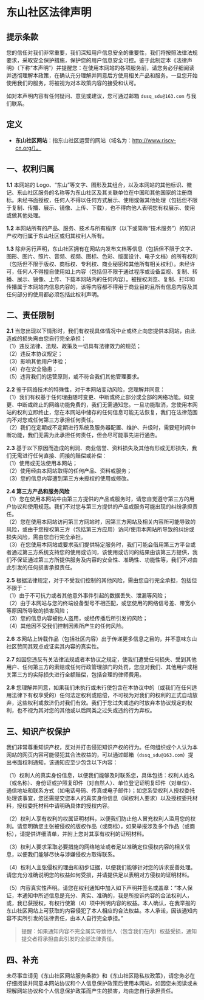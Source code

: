 # 东山社区法律声明

## 提示条款

您的信任对我们非常重要，我们深知用户信息安全的重要性，我们将按照法律法规要求，采取安全保护措施，保护您的用户信息安全可控。鉴于此制定本《法律声明》（下称“本声明”）并提醒您：在使用本网站的各项服务前，请您务必仔细阅读并透彻理解本政策，在确认充分理解并同意后方使用相关产品和服务。一旦您开始使用我们的服务，将被视为对本政策内容的接受和认可。

如对本声明内容有任何疑问、意见或建议，您可通过邮箱 `dssq_sdu@163.com` 与我们联系。

## 定义

- **东山社区网站**：指东山社区运营的网站（域名为：http://www.riscv-cn.org/）。

## 一、权利归属

**1.1** 本网站的 Logo、“东山”等文字、图形及其组合，以及本网站的其他标识、徽记、东山社区服务的名称等为东山社区及其关联单位在中国和其他国家的注册商标。未经书面授权，任何人不得以任何方式展示、使用或做其他处理（包括但不限于复制、传播、展示、镜像、上传、下载），也不得向他人表明您有权展示、使用或做其他处理。

**1.2** 本网站所有的产品、服务、技术与所有程序（以下或简称“技术服务”）的知识产权均归属于东山社区或归其权利人所有。

**1.3** 除非另行声明，东山社区拥有在网站内发布文档等信息（包括但不限于文字、图形、图片、照片、音频、视频、图标、色彩、版面设计、电子文档）的所有权利（包括但不限于版权、商标权、专利权、商业秘密和其他所有相关权利）。未经许可，任何人不得擅自使用如上内容（包括但不限于通过程序或设备监视、复制、转播、展示、镜像、上传、下载本网站内的任何内容）。被授权浏览、复制、打印和传播属于本网站内信息内容的，该等内容都不得用于商业目的且所有信息内容及其任何部分的使用都必须包括此权利声明。

## 二、责任限制

**2.1** 当您出现以下情形时，我们有权视具体情况中止或终止向您提供本网站，由此造成的损失需由您自行完全承担：  
（1）违反法律、法规、政策及一切具有法律效力的规范；  
（2）违反本协议规定；  
（3）影响其他用户体验；  
（4）存在安全隐患；  
（5）违背我们的运营原则，或不符合我们其他管理要求。

**2.2** 鉴于网络技术的特殊性，对于本网站变动风险，您理解并同意：  
（1）我们有权基于任何理由随时变更、中断或终止部分或全部的网络功能。如变更、中断或终止的网络功能免费的，我们无需通知您。一旦功能取消，您使用本网站的权利立即终止，您在本网站中储存的任何信息可能无法恢复，我们在法律范围内不对您或任何第三方承担任何责任。  
（2）我们在定期或不定期进行系统及服务器配置、维护、升级时，需要短时间中断功能，我们无需为此承担任何责任，但会尽可能事先进行通告。

**2.3** 基于以下原因而造成的利润、商业信誉、资料损失及其他有形或无形损失，我们无需进行任何直接、间接的赔偿或补偿：  
（1）使用或无法使用本网站；  
（2）使用经由本网站取得的任何产品、资料或服务；  
（3）您的信息内容遭到第三方未授权的使用或修改。

**2.4 第三方产品和服务风险**  
（1）您在使用本网站中由第三方提供的产品或服务时，请您自觉遵守第三方的用户协议和使用规范。我们不对您与第三方提供的产品或服务可能出现的纠纷承担责任。  
（2）您在使用本网站访问第三方网站时，因第三方网站及相关内容所可能导致的风险，或由于您授权第三方（包括第三方应用）访问/使用本网站所导致的纠纷或损失风险，需由您自行完全承担。  
（3）在您使用本网站或要求我们提供特定服务时，我们可能会借用第三方平台或者通过第三方系统支持您的使用或访问，该使用或访问的结果由该第三方提供，我们不保证通过第三方所提供服务及内容的安全性、准确性、功能性等，我们不对由此引发的任何损害承担责任。

**2.5** 根据法律规定，对于不受我们控制的其他风险，需由您自行完全承担，包括但不限于：  
（1）由于不可抗力或者其他意外事件引起的数据丢失、泄漏等风险；  
（2）由于本网站与您的终端设备型号不相匹配，或您使用的网络信号差、带宽小等原因所导致的损害风险；  
（3）您的信息内容被他人盗用，或经传播后所引发的风险；  
（4）其他因不受我们控制因素所产生的任何风险。

**2.6** 本网站上转载作品（包括社区内容）出于传递更多信息之目的，并不意味东山社区赞同其观点或证实其内容的真实性。

**2.7** 如因您违反有关法律法规或者本协议之规定，使我们遭受任何损失、受到其他用户、任何第三方的索赔或任何行政管理部门的处罚，您应对我们、其他用户或相关第三方的实际损失进行全额赔偿，包括合理的律师费用。

**2.8** 您理解并同意，如果我们未执行或未行使包含在本协议中的（或我们在任何适用法律下有权享受的）任何法定权利或赔偿，不可视为对我们的权利的正式自动放弃，这些权利或救济仍对我们有效。我们于您过失或违约时放弃本协议规定的权利，也不视为其对您的其他或以后同类之过失或违约行为弃权。

## 三、知识产权保护

我们非常尊重知识产权，反对并打击侵犯知识产权的行为。任何组织或个人认为本网站的网页内容可能侵犯其合法权益的，可以通过邮箱（`dssq_sdu@163.com`）提出书面权利通知，该通知应至少包含以下内容：

（1）权利人的真实身份信息，以便我们能够及时联系您，具体包括：权利人姓名（或名称）、身份证或护照复印件（对自然人）、单位登记证明复印件（对单位）、通信地址和联系方式（如电话号码、传真或电子邮件）；如您系受权利人授权委托处理该事宜，您还需提交您本人的真实身份信息（同权利人要求）以及授权委托材料，授权委托材料中请明确具体的授权内容。

（2）权利人享有权利的权属证明材料，以便我们防止他人冒充权利人滥用您的权利。请您明确您主张被侵权的版权作品（或商标），如果举报涉及多个作品（或商标），请提供详细清单，并附上您对其享有权利的证明材料。

（3）权利人要求采取必要措施的网络地址或者足以准确定位侵权内容的相关信息，以便我们能够尽快与涉嫌侵权方取得联系。

（4）权利人主张侵权的理由和初步证据，以便我们能够针对您的诉求妥善处理。请您充分准确说明您的权益如何受损，并请提供足以表明对方侵权的证明材料。

（5）内容真实性声明。请您在权利通知中加入如下声明并签名或盖章：“本人保证，本通知中所述信息是充分、真实、准确的，我是所投诉内容的合法权利人，或，我已获授权，有权行使第（4）项中列明内容的权益。本人确认，在我举报的东山社区网站上可获取的内容侵犯了本人相应的合法权益。本人承诺，因该通知内容不实所引发的法律责任，由本人自行完全承担。”

> 提醒：如果通知内容不完全属实导致他人（包含我们在内）权益受损，通知提交者将承担由此引发的全部法律责任。

## 四、补充

未尽事宜请见《东山社区网站服务条款》和《东山社区隐私权政策》，请您务必在仔细阅读并同意本网站协议和个人信息保护政策后使用本网站，如因您未阅读或未理解网站协议和个人信息保护政策而产生的损害，均由您自行承担责任。
